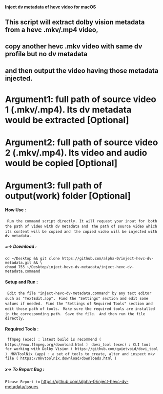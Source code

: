 #### Inject dv metadata of hevc video for macOS

## This script will extract dolby vision metadata from a hevc .mkv/.mp4 video,
## copy another hevc .mkv video with same dv profile but no dv metadata
## and then output the video having those metadata injected.

# Argument1: full path of source video 1 (.mkv/.mp4). Its dv metadata would be extracted [Optional]
# Argument2: full path of source video 2 (.mkv/.mp4). Its video and audio would be copied [Optional]
# Argument3: full path of output(work) folder [Optional]


#### How Use :
` Run the command script directly. It will request your input for`
` both the path of video with dv metadata and`
` the path of source video which its content will be copied and`
` the copied video will be injected with dv metadata.`

##### =-> Download :
```
cd ~/Desktop && git clone https://github.com/alpha-0/inject-hevc-dv-metadata.git && \
chmod 755 ~/Desktop/inject-hevc-dv-metadata/inject-hevc-dv-metadata.command
```

#### Setup and Run :
` Edit the file "inject-hevc-dv-metadata.command" by any text editor`
` such as "TextEdit.app".`
` Find the "Settings" section and edit some values if needed.`
` Find the "Settings of Required Tools" section and edit those path of tools.`
` Make sure the required tools are installed in the corresponding path.`
` Save the file.`
` And then run the file directly.`

#### Required Tools :
` ffmpeg (exec) : latest build is recommend ( https://www.ffmpeg.org/download.html )`
` dovi_tool (exec) : CLI tool for working with Dolby Vision ( https://github.com/quietvoid/dovi_tool )`
` MKVToolNix (app) : a set of tools to create, alter and inspect mkv file ( https://mkvtoolnix.download/downloads.html )`

##### x-> To Report Bug :
`Please Report to`
https://github.com/alpha-0/inject-hevc-dv-metadata/issues

